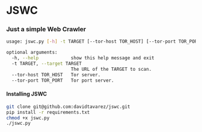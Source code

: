 # JSWC
### Just a simple Web Crawler
```bash
usage: jswc.py [-h] -t TARGET [--tor-host TOR_HOST] [--tor-port TOR_PORT]

optional arguments:
  -h, --help            show this help message and exit
  -t TARGET, --target TARGET
                        The URL of the TARGET to scan.
  --tor-host TOR_HOST   Tor server.
  --tor-port TOR_PORT   Tor port server.
```
#### Installing JSWC
```bash
git clone git@github.com:davidtavarez/jswc.git
pip install -r requirements.txt
chmod +x jswc.py
./jswc.py
```

